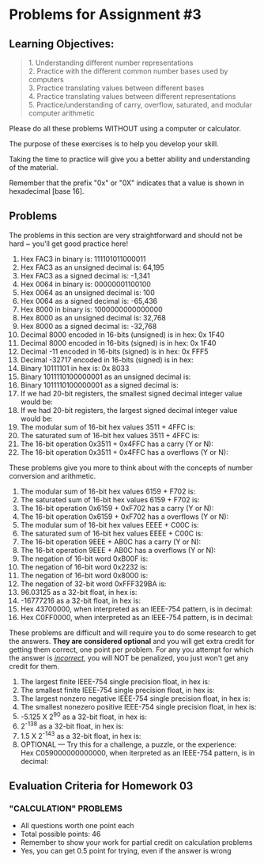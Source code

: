 # Problems for Assignment #3
## Learning Objectives:
<blockquote>
  1. Understanding different number representations<br />
  2. Practice with the different common number bases used by computers<br />
  3. Practice translating values between different bases<br />
  4. Practice translating values between different representations<br />
  5. Practice/understanding of carry, overflow, saturated, and modular computer arithmetic
</blockquote>

Please do all these problems WITHOUT using a computer or calculator.

The purpose of these exercises is to help you develop your skill.

Taking the time to practice will give you a better ability and understanding of the material.

Remember that the prefix "0x" or "0X" indicates that a value is shown in hexadecimal [base 16].

## Problems

The problems in this section are very straightforward and should not be hard ~ you'll get good practice here!
      <ol><li>Hex FAC3 in binary is: 111101011000011
          <li>Hex FAC3 as an unsigned decimal is: 64,195
          <li>Hex FAC3 as a signed decimal is: -1,341
          <li>Hex 0064 in binary is: 00000001100100
          <li>Hex 0064 as an unsigned decimal is: 100
          <li>Hex 0064 as a signed decimal is: -65,436
          <li>Hex 8000 in binary is: 1000000000000000
          <li>Hex 8000 as an unsigned decimal is: 32,768
          <li>Hex 8000 as a signed decimal is: -32,768
          <li>Decimal 8000 encoded in 16-bits (unsigned) is in hex: 0x 1F40
          <li>Decimal 8000 encoded in 16-bits (signed) is in hex: 0x 1F40
          <li>Decimal -11 encoded in 16-bits (signed) is in hex: 0x FFF5
          <li>Decimal -32717 encoded in 16-bits (signed) is in hex: 
          <li>Binary 10111101 in hex is: 0x 8033
          <li>Binary 1011110100000001 as an unsigned decimal is:
          <li>Binary 1011110100000001 as a signed decimal is:
          <li>If we had 20-bit registers, the smallest signed decimal integer value would be:
          <li>If we had 20-bit registers, the largest signed decimal integer value would be:
          <li>The modular sum of 16-bit hex values 3511 + 4FFC is:
          <li>The saturated sum of 16-bit hex values 3511 + 4FFC is:
          <li>The 16-bit operation 0x3511 + 0x4FFC has a carry (Y or N):
          <li>The 16-bit operation 0x3511 + 0x4FFC has a overflows (Y or N):
      </ol>

These problems give you more to think about with the concepts of number conversion and arithmetic.
      <ol><li>The modular sum of 16-bit hex values 6159 + F702 is:
          <li>The saturated sum of 16-bit hex values 6159 + F702 is:
          <li>The 16-bit operation 0x6159 + 0xF702 has a carry (Y or N):
          <li>The 16-bit operation 0x6159 + 0xF702 has a overflows (Y or N):
          <li>The modular sum of 16-bit hex values EEEE + C00C is:
          <li>The saturated sum of 16-bit hex values EEEE + C00C is:
          <li>The 16-bit operation 9EEE + AB0C has a carry (Y or N):
          <li>The 16-bit operation 9EEE + AB0C has a overflows (Y or N):
          <li>The negation of 16-bit word 0xB00F is:
          <li>The negation of 16-bit word 0x2232 is:
          <li>The negation of 16-bit word 0x8000 is:
          <li>The negation of 32-bit word 0xFFF329BA is:
          <li>96.03125 as a 32-bit float, in hex is:
          <li>-16777216 as a 32-bit float, in hex is:
          <li>Hex 43700000, when interpreted as an IEEE-754 pattern, is in decimal:
          <li>Hex C0FF0000, when interpreted as an IEEE-754 pattern, is in decimal:
      </ol>

These problems are difficult and will require you to do some research to get the answers.  <strong>They are considered optional</strong> and you will get extra credit for getting them correct, one point per problem.  For any you attempt for which the answer is <em><u>incorrect</u></em>, you will NOT be penalized, you just won't get any credit for them.
      <ol><li>The largest finite IEEE-754 single precision float, in hex is:
          <li>The smallest finite IEEE-754 single precision float, in hex is:
          <li>The largest nonzero negative IEEE-754 single precision float, in hex is:
          <li>The smallest nonezero positive IEEE-754 single precision float, in hex is:
          <li>-5.125 X 2<sup>90</sup> as a 32-bit float, in hex is:
          <li>2<sup>-138</sup> as a 32-bit float, in hex is:
          <li>1.5 X 2<sup>-143</sup> as a 32-bit float, in hex is:
          <li>OPTIONAL &mdash; Try this for a challenge, a puzzle, or the experience:<br />
                  Hex C059000000000000, when iterpreted as an IEEE-754 pattern, is in decimal:
      </ol>

## Evaluation Criteria for Homework 03
### "CALCULATION" PROBLEMS
  - All questions worth one point each
  - Total possible points: 46
  - Remember to show your work for partial credit on calculation problems
  - Yes, you can get 0.5 point for trying, even if the answer is wrong
  






